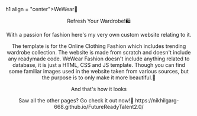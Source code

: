 h1 align = "center">WeWear🛒</h1>


<p align="center">Refresh Your Wardrobe!🛍️ 
 <p align="center">
With a passion for fashion here's my very own custom website relating to it.
 </p>
 
 
 <p align="center">
 The template is for the Online Clothing Fashion which includes trending wardrobe collection. The website is made from scratch  and doesn't include any readymade code.
WeWear Fashion doesn't include anything related to database, it is just a HTML, CSS and JS template. Though you can find some familiar images used in the website taken from various sources, but the purpose is to only make it more beautiful.🖤

 </p>

  <p align="center">
    And that's how it looks
 </p>
 <p align="center">

  </p>
 <p align="center">
 Saw all the other pages? Go check it out now!🥳
 https://nikhilgarg-668.github.io/FutureReadyTalent2.0/
   
</p>
